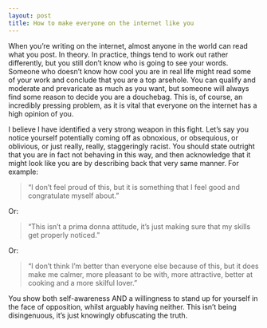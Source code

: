 ```yaml
---
layout: post
title: How to make everyone on the internet like you
---
```

When you’re writing on the internet, almost anyone in the world can read what you post. In theory. In practice, things tend to work out rather differently, but you still don’t know who is going to see your words. Someone who doesn’t know how cool you are in real life might read some of your work and conclude that you are a top arsehole. You can qualify and moderate and prevaricate as much as you want, but someone will always find some reason to decide you are a douchebag. This is, of course, an incredibly pressing problem, as it is vital that everyone on the internet has a high opinion of you.

I believe I have identified a very strong weapon in this fight. Let’s say you notice yourself potentially coming off as obnoxious, or obsequious, or oblivious, or just really, really, staggeringly racist. You should state outright that you are in fact not behaving in this way, and then acknowledge that it might look like you are by describing back that very same manner. For example:

> “I don’t feel proud of this, but it is something that I feel good and congratulate myself about.”

Or:

> “This isn’t a prima donna attitude, it’s just making sure that my skills get properly noticed.”

Or:

> “I don’t think I’m better than everyone else because of this, but it does make me calmer, more pleasant to be with, more attractive, better at cooking and a more skilful lover.”

You show both self-awareness AND a willingness to stand up for yourself in the face of opposition, whilst arguably having neither. This isn’t being disingenuous, it’s just knowingly obfuscating the truth.
